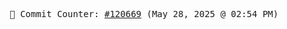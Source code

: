 <p align="center">
    <samp>
        📮 Commit Counter: <a href="https://github.com/Javascript-void0/Javascript-void0/commits/main">#120669</a> (May 28, 2025 @ 02:54 PM)
    </samp>
</p>